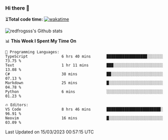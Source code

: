 ### Hi there 👋

⏳**Total code time:** [![wakatime](https://wakatime.com/badge/user/2cbd8003-b8b8-4565-92d7-ad9c23ff1846.svg)](https://wakatime.com/@2cbd8003-b8b8-4565-92d7-ad9c23ff1846)

<img src="https://github-readme-stats.vercel.app/api?username=redfrogsss&show_icons=true" alt="redfrogsss's Github stats"></img>

<!--START_SECTION:waka-->
📊 **This Week I Spent My Time On** 

```text
💬 Programming Languages: 
TypeScript               6 hrs 40 mins       ██████████████████░░░░░░░   73.75 % 
Text                     1 hr 11 mins        ███░░░░░░░░░░░░░░░░░░░░░░   13.08 % 
C#                       38 mins             ██░░░░░░░░░░░░░░░░░░░░░░░   07.13 % 
Markdown                 25 mins             █░░░░░░░░░░░░░░░░░░░░░░░░   04.78 % 
Python                   6 mins              ░░░░░░░░░░░░░░░░░░░░░░░░░   01.23 % 

🔥 Editors: 
VS Code                  8 hrs 46 mins       ████████████████████████░   96.91 % 
Neovim                   16 mins             █░░░░░░░░░░░░░░░░░░░░░░░░   03.09 % 
```


 Last Updated on 15/03/2023 00:57:15 UTC
<!--END_SECTION:waka-->
